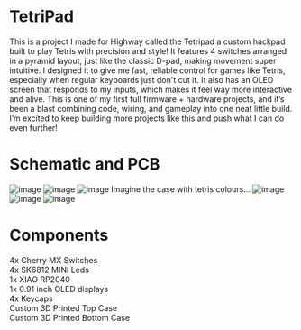 # TetriPad
This is a project I made for Highway called the Tetripad a custom hackpad built to play Tetris with precision and style! It features 4 switches arranged in a pyramid layout, just like the classic D-pad, making movement super intuitive. I designed it to give me fast, reliable control for games like Tetris, especially when regular keyboards just don't cut it. It also has an OLED screen that responds to my inputs, which makes it feel way more interactive and alive. This is one of my first full firmware + hardware projects, and it’s been a blast combining code, wiring, and gameplay into one neat little build. I’m excited to keep building more projects like this and push what I can do even further!<br/>

# Schematic and PCB
![image](https://github.com/user-attachments/assets/11914a48-aecc-478d-ae9e-bdf5be7c0ea4)
![image](https://github.com/user-attachments/assets/d9e34494-be00-4e20-9038-f1e6d2578f69)
![image](https://github.com/user-attachments/assets/2a2e02fc-1454-4b7f-bb15-c595dfa22f45)
Imagine the case with tetris colours...
![image](https://github.com/user-attachments/assets/7a95bd35-1621-4bdf-88da-5bb299a1e70a)
![image](https://github.com/user-attachments/assets/585b16cd-6e2d-4864-aee5-0d36da29fb6d)
![image](https://github.com/user-attachments/assets/fb832cf8-a0c0-4121-9918-b93dab002c34)

# Components
4x Cherry MX Switches<br/>
4x SK6812 MINI Leds<br/>
1x XIAO RP2040<br/>
1x 0.91 inch OLED displays<br/>
4x Keycaps<br/>
Custom 3D Printed Top Case<br/>
Custom 3D Printed Bottom Case<br/>
